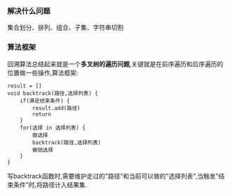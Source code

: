 
### 解决什么问题

集合划分、排列、组合、子集、字符串切割

### 算法框架

回溯算法总结起来就是一个**多叉树的遍历问题**,关键就是在前序遍历和后序遍历的位置做一些操作,算法框架:

```
result = []
void backtrack(路径,选择列表) {
    if(满足结束条件) {
        result.add(路径)
        return
    }
    for(选择 in 选择列表) {
        做选择
        backtrack(路径,选择列表)
        撤销选择
    }
}
```

写backtrack函数时,需要维护走过的"路径"和当前可以做的"选择列表",当触发"结束条件"时,将路径计入结果集.